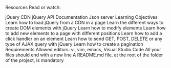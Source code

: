 Resources
Read or watch:

jQuery CDN
jQuery API Documentation
Json server
Learning Objectives
Learn how to load jQuery from a CDN in a page
Learn the different ways to create DOM elements with jQuery
Learn how to modify elements
Learn how to add new elements to a page with different positions
Learn how to add a click handler on an element
Learn how to send GET, POST, DELETE or any type of AJAX query with jQuery
Learn how to create a pagination
Requirements
Allowed editors: vi, vim, emacs, Visual Studio Code
All your files should end with a new line
A README.md file, at the root of the folder of the project, is mandatory